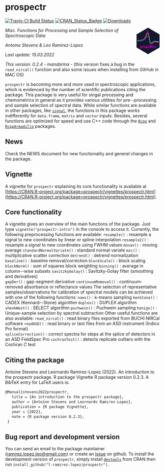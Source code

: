 # prospectr

[![Travis-CI Build Status](https://travis-ci.org/l-ramirez-lopez/prospectr.svg?branch=master)](https://travis-ci.org/l-ramirez-lopez/prospectr/)
[![CRAN_Status_Badge](http://www.r-pkg.org/badges/version/prospectr)](https://CRAN.R-project.org/package=prospectr)
[![Downloads](https://cranlogs.r-pkg.org/badges/prospectr)](https://cranlogs.r-pkg.org/badges/prospectr)

<img align="right" src="./man/figures/logo.png" width="15%">

<!-- badges: end -->

<em><p align="left"> Misc. Functions for Processing and Sample Selection of Spectroscopic Data </p></em>
_Antoine Stevens & Leo Ramirez-Lopez_

_Last update: 15.03.2022_

_This version: 0.2.4 - mandarina -_ (this version fixes a bug in the 
`read_nircal()` function and also some issues when installing from GitHub in MAC 
OS)

`prospectr` is becoming more and more used in spectroscopic applications, which 
is evidenced by the number of scientific publications citing the package. 
This package is very useful for singal processing and chemometrics in general as 
it provides various utilities for pre--processing and sample selection 
of spectral data. While similar functions are available in other packages, like 
[`signal`](https://CRAN.R-project.org/package=signal), the 
functions in this package works indifferently for `data.frame`, `matrix` and 
`vector` inputs. Besides, several functions are optimized for speed and use 
C++ code through the [`Rcpp`](https://CRAN.R-project.org/package=Rcpp) 
and [`RcppArmadillo`](https://CRAN.R-project.org/package=RcppArmadillo)
packages.

## News
Check the NEWS document for new functionality and general changes in the package.

## Vignette
A vignette for `prospectr` explaining its core functionality is available at [https://CRAN.R-project.org/package=prospectr/vignettes/prospectr.html](https://CRAN.R-project.org/package=prospectr/vignettes/prospectr.html).

## Core functionality
A vignette gives an overview of the main functions of the package. Just
type `vignette("prospectr-intro")` in the console to access it. Currently, the
following preprocessing functions are available:
 `resample()`              : resample a signal to new coordinates by linear or spline interpolation
 `resample2()`             : resample a signal to new coordinates using FWHM values
 `movav()`                 : moving average
 `standardNormalVariate()` : standard normal variate
 `msc()`                   : multiplicative scatter correction
 `detrend()`               : detrend normalization
 `baseline()`              : baseline removal/correction
 `blockScale()`            : block scaling
 `blockNorm()`             : sum of squares block weighting
 `binning()`               : average in column--wise subsets
 `savitzkyGolay()`         : Savitzky-Golay filter (smoothing and derivatives)                      
 `gapDer()`                : gap-segment derivative
 `continuumRemoval()`      : continuum-removed absorbance or reflectance values
The selection of representative samples/observations for calibration of spectral
models can be achieved with one of the following functions:
 `naes()`      : k-means sampling
 `kenStone()`  : CADEX (Kennard--Stone) algorithm
 `duplex()`    : DUPLEX algorithm
 `shenkWest()` : SELECT algorithm
 `puchwein()`  : Puchwein sampling
 `honigs()`    : Unique-sample selection by spectral subtraction
Other useful functions are also available:
 `read_nircal()`      : read binary files exported from BUCHI NIRCal software
 `readASD()`          : read binary or text files from an ASD instrument (Indico Pro format)         
 `spliceCorrection()` : correct spectra for steps at the splice of detectors in an ASD FieldSpec Pro
 `cochranTest()`      : detects replicate outliers with the Cochran _C_ test
## Citing the package
  Antoine Stevens and Leornardo Ramirez-Lopez (2022). An introduction to the prospectr package. R package
  Vignette R package version 0.2.3.
A BibTeX entry for LaTeX users is:
 ```
 @Manual{stevens2022prospectr,
    title = {An introduction to the prospectr package},
    author = {Antoine Stevens and Leornardo Ramirez-Lopez},
    publication = {R package Vignette},
    year = {2022},
    note = {R package version 0.2.3},
  }
  ```
## Bug report and development version
You can send an email to the package maintainer (<ramirez.lopez.leo@gmail.com>) 
or create an [issue](https://github.com/l-ramirez-lopez/prospectr/issues) on github.
To install the development version of `prospectr`, simply install [`devtools`](https://CRAN.R-project.org/package=devtools) from
CRAN then run `install_github("l-ramirez-lopez/prospectr")`.